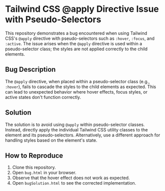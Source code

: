 # Tailwind CSS @apply Directive Issue with Pseudo-Selectors

This repository demonstrates a bug encountered when using Tailwind CSS's `@apply` directive with pseudo-selectors such as `:hover`, `:focus`, and `:active`. The issue arises when the `@apply` directive is used within a pseudo-selector class; the styles are not applied correctly to the child elements.

## Bug Description

The `@apply` directive, when placed within a pseudo-selector class (e.g., `:hover`), fails to cascade the styles to the child elements as expected. This can lead to unexpected behavior where hover effects, focus styles, or active states don't function correctly.

## Solution

The solution is to avoid using `@apply` within pseudo-selector classes. Instead, directly apply the individual Tailwind CSS utility classes to the element and its pseudo-selectors. Alternatively, use a different approach for handling styles based on the element's state.

## How to Reproduce

1. Clone this repository.
2. Open `bug.html` in your browser.
3. Observe that the hover effect does not work as expected.
4. Open `bugSolution.html` to see the corrected implementation.
